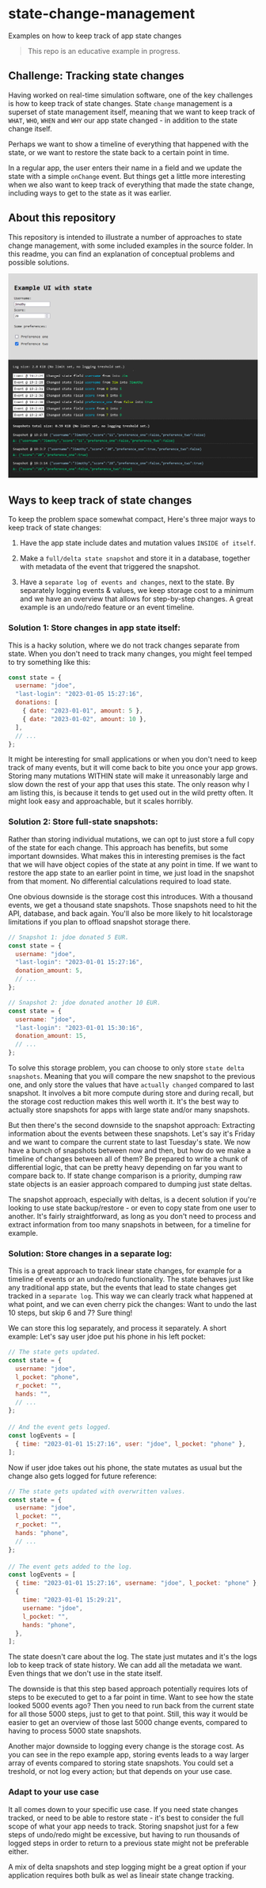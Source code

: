 # state-change-management

Examples on how to keep track of app state changes

> This repo is an educative example in progress.

## Challenge: Tracking state changes

Having worked on real-time simulation software, one of the key challenges is how to keep track of state changes. State `change` management is a superset of state management itself, meaning that we want to keep track of `WHAT`, `WHO`, `WHEN` and `WHY` our app state changed - in addition to the state change itself.

Perhaps we want to show a timeline of everything that happened with the state, or we want to restore the state back to a certain point in time.

In a regular app, the user enters their name in a field and we update the state with a simple `onChange` event. But things get a little more interesting when we also want to keep track of everything that made the state change, including ways to get to the state as it was earlier.

## About this repository

This repository is intended to illustrate a number of approaches to state change management, with some included examples in the source folder. In this readme, you can find an explanation of conceptual problems and possible solutions.

![Preview: Example App](/public/screenshot.png?raw=true)

## Ways to keep track of state changes

To keep the problem space somewhat compact, Here's three major ways to keep track of state changes:

1. Have the app state include dates and mutation values `INSIDE of itself`.

2. Make a `full/delta state snapshot` and store it in a database, together with metadata of the event that triggered the snapshot.

3. Have a `separate log of events and changes`, next to the state. By separately logging events & values, we keep storage cost to a minimum and we have an overview that allows for step-by-step changes. A great example is an undo/redo feature or an event timeline.

### Solution 1: Store changes in app state itself:

This is a hacky solution, where we do not track changes separate from state. When you don't need to track many changes, you might feel temped to try something like this:

```javascript
const state = {
  username: "jdoe",
  "last-login": "2023-01-05 15:27:16",
  donations: [
    { date: "2023-01-01", amount: 5 },
    { date: "2023-01-02", amount: 10 },
  ],
  // ...
};
```

It might be interesting for small applications or when you don't need to keep track of many events, but it will come back to bite you once your app grows. Storing many mutations WITHIN state will make it unreasonably large and slow down the rest of your app that uses this state. The only reason why I am listing this, is because it tends to get used out in the wild pretty often. It might look easy and approachable, but it scales horribly.

### Solution 2: Store full-state snapshots:

Rather than storing individual mutations, we can opt to just store a full copy of the state for each change. This approach has benefits, but some important downsides. What makes this in interesting premises is the fact that we will have object copies of the state at any point in time. If we want to restore the app state to an earlier point in time, we just load in the snapshot from that moment. No differential calculations required to load state.

One obvious downside is the storage cost this introduces. With a thousand events, we get a thousand state snapshots. Those snapshots need to hit the API, database, and back again. You'll also be more likely to hit localstorage limitations if you plan to offload snapshot storage there.

```javascript
// Snapshot 1: jdoe donated 5 EUR.
const state = {
  username: "jdoe",
  "last-login": "2023-01-01 15:27:16",
  donation_amount: 5,
  // ...
};
```

```javascript
// Snapshot 2: jdoe donated another 10 EUR.
const state = {
  username: "jdoe",
  "last-login": "2023-01-01 15:30:16",
  donation_amount: 15,
  // ...
};
```

To solve this storage problem, you can choose to only store `state delta snapshots`. Meaning that you will compare the new snapshot to the previous one, and only store the values that have `actually changed` compared to last snapshot. It involves a bit more compute during store and during recall, but the storage cost reduction makes this well worth it. It's the best way to actually store snapshots for apps with large state and/or many snapshots.

But then there's the second downside to the snapshot approach: Extracting information about the events between these snapshots. Let's say it's Friday and we want to compare the current state to last Tuesday's state. We now have a bunch of snapshots between now and then, but how do we make a timeline of changes between all of them? Be prepared to write a chunk of differential logic, that can be pretty heavy depending on far you want to compare back to.
If state change comparison is a priority, dumping raw state objects is an easier approach compared to dumping just state deltas.

The snapshot approach, especially with deltas, is a decent solution if you're looking to use state backup/restore - or even to copy state from one user to another. It's fairly straightforward, as long as you don't need to process and extract information from too many snapshots in between, for a timeline for example.

### Solution: Store changes in a separate log:

This is a great approach to track linear state changes, for example for a timeline of events or an undo/redo functionality. The state behaves just like any traditional app state, but the events that lead to state changes get tracked in a `separate log`. This way we can clearly track what happened at what point, and we can even cherry pick the changes: Want to undo the last 10 steps, but skip 6 and 7? Sure thing!

We can store this log separately, and process it separately. A short example:
Let's say user jdoe put his phone in his left pocket:

```javascript
// The state gets updated.
const state = {
  username: "jdoe",
  l_pocket: "phone",
  r_pocket: "",
  hands: "",
  // ...
};

// And the event gets logged.
const logEvents = [
  { time: "2023-01-01 15:27:16", user: "jdoe", l_pocket: "phone" },
];
```

Now if user jdoe takes out his phone, the state mutates as usual but the change also gets logged for future reference:

```javascript
// The state gets updated with overwritten values.
const state = {
  username: "jdoe",
  l_pocket: "",
  r_pocket: "",
  hands: "phone",
  // ...
};

// The event gets added to the log.
const logEvents = [
  { time: "2023-01-01 15:27:16", username: "jdoe", l_pocket: "phone" },
  {
    time: "2023-01-01 15:29:21",
    username: "jdoe",
    l_pocket: "",
    hands: "phone",
  },
];
```

The state doesn't care about the log. The state just mutates and it's the logs lob to keep track of state history. We can add all the metadata we want. Even things that we don't use in the state itself.

The downside is that this step based approach potentially requires lots of steps to be executed to get to a far point in time. Want to see how the state looked 5000 events ago? Then you need to run back from the current state for all those 5000 steps, just to get to that point. Still, this way it would be easier to get an overview of those last 5000 change events, compared to having to process 5000 state snapshots.

Another major downside to logging every change is the storage cost. As you can see in the repo example app, storing events leads to a way larger array of events compared to storing state snapshots. You could set a treshold, or not log every action; but that depends on your use case.

### Adapt to your use case

It all comes down to your specific use case. If you need state changes tracked, or need to be able to restore state - it's best to consider the full scope of what your app needs to track. Storing snapshot just for a few steps of undo/redo might be excessive, but having to run thousands of logged steps in order to return to a previous state might not be preferable either.

A mix of delta snapshots and step logging might be a great option if your application requires both bulk as wel as lineair state change tracking.
